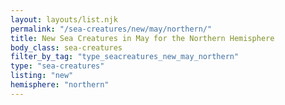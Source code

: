 ```yaml
---
layout: layouts/list.njk
permalink: "/sea-creatures/new/may/northern/"
title: New Sea Creatures in May for the Northern Hemisphere
body_class: sea-creatures
filter_by_tag: "type_seacreatures_new_may_northern"
type: "sea-creatures"
listing: "new"
hemisphere: "northern"
---
```


